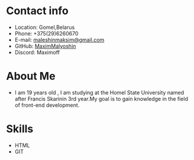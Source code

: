 # Contact info
* Location: Gomel,Belarus
* Phone: +375(29)6260670
* E-mail: [maleshinmaksim@gmail.com](maleshinmaksim@gmail.com)
* GitHub: [MaximMalyoshin](https://github.com/MaxXd1)
* Discord: Maximoff
# About Me 
* I am 19 years old , I am studying at the Homel State University named after Francis Skarinin 3rd year.My goal is to gain knowledge in the field of front-end development.
# Skills
* HTML 
* GIT 

